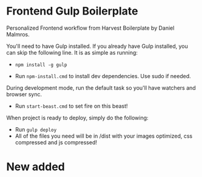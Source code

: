 Frontend Gulp Boilerplate
==========================

Personalized Frontend workflow from Harvest Boilerplate by Daniel Malmros.

You'll need to have Gulp installed. If you already have Gulp installed, you can skip the following line. It is as simple as running:
* `npm install -g gulp`

* Run `npm-install.cmd` to install dev dependencies. Use sudo if needed.

During development mode, run the default task so you'll have watchers and browser sync.
* Run `start-beast.cmd` to set fire on this beast!

When project is ready to deploy, simply do the following:
* Run `gulp deploy`
* All of the files you need will be in /dist with your images optimized, css compressed and js compressed!

New added
==========================
